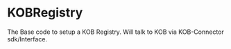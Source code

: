 # KOBRegistry
The Base code to setup a KOB Registry. Will talk to KOB via KOB-Connector sdk/Interface.
